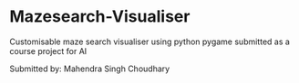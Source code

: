# Mazesearch-Visualiser

Customisable maze search visualiser using python pygame submitted as a course project for AI

Submitted by: Mahendra Singh Choudhary
